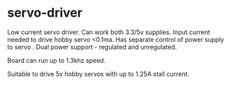 # servo-driver
Low current servo driver.
Can work both 3.3/5v supplies.
Input current needed to drive hobby servo <0.1ma.
Has separate control of power supply to servo .
Dual power support - regulated and unregulated.

Board can run up to 1.3khz speed.

Suitable to drive 5v hobby servos with up to 1.25A stall current.
